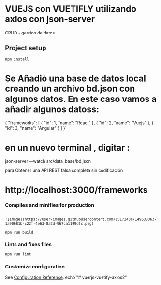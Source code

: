 # VUEJS con  VUETIFLY utilizando axios con json-server
 CRUD - gestion de datos

## Project setup
```
npm install
```
# Se Añadiò  una base de datos local creando un archivo bd.json con algunos datos. En este caso vamos a añadir algunos datoss:

{
    "frameworks": [
      {
        "id": 1,
        "name": "React"
      },
      {
        "id": 2,
        "name": "Vuejs"
      },
      {
        "id": 3,
        "name": "Angular"
      }
    ]
  }`
  
  
# en un nuevo terminal , digitar :
json-server --watch src/data_base/bd.json

para Obtener una API REST falsa completa sin codificación 
# http://localhost:3000/frameworks
### Compiles and minifies for production
```

![image](https://user-images.githubusercontent.com/15172436/149638363-1a90681b-c22f-4e63-8a2d-967ca1199dfc.png)

npm run build
```

### Lints and fixes files
```
npm run lint
```

### Customize configuration
See [Configuration Reference](https://cli.vuejs.org/config/).
echo "# vuerjs-vuetify-axios2" 
